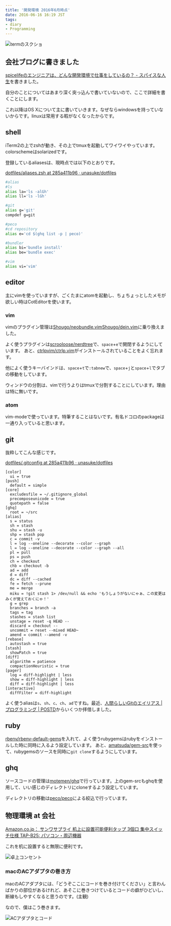 ```yaml
---
title: '開発環境 2016年6月時点'
date: 2016-06-16 16:19 JST
tags:
- diary
- Programming
---
```


![termのスクショ](2016/development-environment-term-screen.png)

## 会社ブログに書きました
[spicelifeのエンジニアは、どんな開発環境で仕事をしているの？ - スパイスな人生](http://blog.spicelife.jp/entry/2016/06/16/152330)を書きました。

自分のことについてはあまり深く突っ込んで書いていないので、ここで詳細を書くことにします。

これ以降はOS Xについて主に書いていきます。なぜならwindowsを持っていないからです。linuxは常用する暇がなくなったからです。

## shell
iTerm2の上でzshが動き、その上でtmuxを起動してワイワイやっています。colorschemeはsolarizedです。

登録しているaliasesは、現時点では以下のとおりです。

[dotfiles/aliases.zsh at 285a411b96 · unasuke/dotfiles](https://github.com/unasuke/dotfiles/blob/285a411b9644231c01e733ac2f1e1d0900415bbe/zsh/.zsh.d/aliases.zsh)

```zsh
#alias
#ls
alias la='ls -alGh'
alias ll='ls -lGh'

#git
alias g='git'
compdef g=git

#peco
#cd repository
alias e='cd $(ghq list -p | peco)'

#bundler
alias bi='bundle install'
alias be='bundle exec'

#vim
alias vi='vim'
```

## editor
主にvimを使っていますが、ごくたまにatomを起動し、ちょちょっとしたメモが欲しい時はCotEditorを使います。

### vim

vimのプラグイン管理は[Shougo/neobundle.vim](https://github.com/Shougo/neobundle.vim)[Shougo/dein.vim](https://github.com/Shougo/dein.vim)に乗り換えました。

よく使うプラグインは[scrooloose/nerdtree](https://github.com/scrooloose/nerdtree)で、`space`+`e`で開閉するようにしています。
あと、[ctrlpvim/ctrlp.vim](https://github.com/ctrlpvim/ctrlp.vim)がインストールされていることをよく忘れます。

他によく使うキーバインドは、`space`+`t`で`:tabnew`で、`space`+`j`と`space`+`l`でタブの移動をしています。

ウィンドウの分割は、vimで行うよりはtmuxで分割することにしています。理由は特に無いです。

### atom
vim-modeで使っています。特筆することはないです。有名ドコロのpackageは一通り入っていると思います。

## git
抜粋してこんな感じです。

[dotfiles/.gitconfig at 285a411b96 · unasuke/dotfiles](https://github.com/unasuke/dotfiles/blob/285a411b9644231c01e733ac2f1e1d0900415bbe/git/.gitconfig)

```
[color]
  ui = true
[push]
  default = simple
[core]
  excludesfile = ~/.gitignore_global
  precomposeunicode = true
  quotepath = false
[ghq]
  root = ~/src
[alias]
  s = status
  sh = stash
  shu = stash -u
  shp = stash pop
  c = commit -v
  l = log --oneline --decorate --color --graph
  l = log --oneline --decorate --color --graph --all
  pl = pull
  ps = push
  ch = checkout
  chb = checkout -b
  ad = add
  d = diff
  dc = diff --cached
  fe = fetch --prune
  me = merge
  miku = !git stash 1> /dev/null && echo 'もうしょうがないにゃぁ、この変更はみくが覚えておくにゃ！'
  g = grep
  branches = branch -a
  tags = tag
  stashes = stash list
  unstage = reset -q HEAD --
  discard = checkout --
  uncommit = reset --mixed HEAD~
  amend = commit --amend -v
[rebase]
  autostash = true
[stash]
  showPatch = true
[diff]
  algorithm = patience
  compactionHeuristic = true
[pager]
  log = diff-highlight | less
  show = diff-highlight | less
  diff = diff-highlight | less
[interactive]
  diffFilter = diff-highlight
```

よく使うaliasは`s`、`sh`、`c`、`ch`、`ad`ですね。最近、[人間らしいGitのエイリアス | プログラミング | POSTD](http://postd.cc/human-git-aliases/)からいくつか拝借しました。

## ruby
[rbenv/rbenv-default-gems](https://github.com/rbenv/rbenv-default-gems)を入れて、よく使うrubygemsはrubyをインストールした時に同時に入るよう設定しています。
あと、[amatsuda/gem-src](https://github.com/amatsuda/gem-src)を使って、rubygemsのソースを同時に`git clone`するようにしています。

## ghq
ソースコードの管理は[motemen/ghq](https://github.com/motemen/ghq)で行っています。上のgem-srcもghqを使用して、いい感じのディレクトリにcloneするよう設定しています。

ディレクトリの移動は[peco/peco](https://github.com/peco/peco)による絞込で行っています。

## 物理環境 at 会社
[Amazon.co.jp： サンワサプライ 机上に設置可能便利タップ 3個口 集中スイッチ仕様 TAP-B25: パソコン・周辺機器](http://www.amazon.co.jp/dp/B000HCPX58)

これを机に設置すると無限に便利です。

![卓上コンセント](2016/development-environment-outlet.jpg)

### macのACアダプタの巻き方
macのACアダプタには、「どうぞここにコードを巻き付けてください」と言わんばかりの部位があるけれど、あそこに巻きつけているとコードの癖がひどいし、断線もしやすくなると思うのです。(主観)

なので、僕はこう巻きます。

![ACアダプタとコード](2016/development-environment-mac-ac-adapter.jpg)
